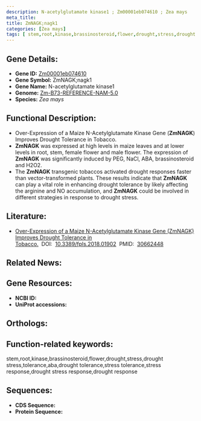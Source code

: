 ```yaml
---
description: N-acetylglutamate kinase1 ; Zm00001eb074610 ; Zea mays
meta_title:
title: ZmNAGK;nagk1
categories: [Zea mays]
tags: [ stem,root,kinase,brassinosteroid,flower,drought,stress,drought stress,tolerance,aba,drought tolerance,stress tolerance,stress response,drought stress response,drought response ]
---
```


## Gene Details:
- **Gene ID:**	[Zm00001eb074610]()
- **Gene Symbol:** ZmNAGK;nagk1
- **Gene Name:** N-acetylglutamate kinase1
- **Genome:** [Zm-B73-REFERENCE-NAM-5.0]()
- **Species:** *Zea mays*

## Functional Description:
   - Over-Expression of a Maize N-Acetylglutamate Kinase Gene (**ZmNAGK**) Improves Drought Tolerance in Tobacco.
   - **ZmNAGK** was expressed at high levels in maize leaves and at lower levels in root, stem, female flower and male flower. The expression of **ZmNAGK** was significantly induced by PEG, NaCl, ABA, brassinosteroid and H2O2.
   - The **ZmNAGK** transgenic tobaccos activated drought responses faster than vector-transformed plants. These results indicate that **ZmNAGK** can play a vital role in enhancing drought tolerance by likely affecting the arginine and NO accumulation, and **ZmNAGK** could be involved in different strategies in response to drought stress.

## Literature:
   - [Over-Expression of a Maize N-Acetylglutamate Kinase Gene (ZmNAGK) Improves Drought Tolerance in Tobacco.]( https://www.frontiersin.org/articles/10.3389/fpls.2018.01902/full)&nbsp;&nbsp;DOI:&nbsp;&nbsp;[10.3389/fpls.2018.01902](https://www.frontiersin.org/articles/10.3389/fpls.2018.01902/full)&nbsp;&nbsp;PMID:&nbsp;&nbsp;[30662448](https://pubmed.ncbi.nlm.nih.gov/30662448/)

## Related News:

## Gene Resources:
- **NCBI ID:** [](https://www.ncbi.nlm.nih.gov/gene/?term=)
- **UniProt accessions:** [](https://www.uniprot.org/uniprotkb//entry)

## Orthologs:

## Function-related keywords:
stem,root,kinase,brassinosteroid,flower,drought,stress,drought stress,tolerance,aba,drought tolerance,stress tolerance,stress response,drought stress response,drought response

## Sequences:
- **CDS Sequence:**
- **Protein Sequence:**
